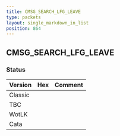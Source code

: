 ```yaml
---
title: CMSG_SEARCH_LFG_LEAVE
type: packets
layout: single_markdown_in_list
position: 864
---
```


## CMSG_SEARCH_LFG_LEAVE

### Status

Version | Hex | Comment
---------- | ---------- | ---------- 
Classic |  |  
TBC |  |  
WotLK |  |  
Cata |  |  
